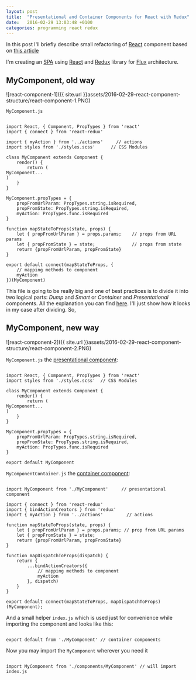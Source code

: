 ```yaml
---
layout: post
title:  "Presentational and Container Components for React with Redux"
date:   2016-02-29 13:03:48 +0100
categories: programming react redux
---
```


In this post I'll briefly describe small refactoring of [React] component based on [this article][Dump]

I'm creating an [SPA] using [React] and [Redux] library for [Flux] architecture. 

## MyComponent, old way

![react-component-1]({{ site.url }}assets/2016-02-29-react-component-structure/react-component-1.PNG)

`MyComponent.js`

<pre class='line-numbers'><code class="language-javascript">
import React, { Component, PropTypes } from 'react'
import { connect } from 'react-redux'

import { myAction } from '../actions'     // actions
import styles from './styles.scss'      // CSS Modules

class MyComponent extends Component {
    render() {
        return (<div className={styles.myClass}>MyComponent...</div>)
    }
}

MyComponent.propTypes = {
    propFromUrlParam: PropTypes.string.isRequired,
    propFromState: PropTypes.string.isRequired,
    myAction: PropTypes.func.isRequired
}

function mapStateToProps(state, props) {
    let { propFromUrlParam } = props.params;    // props from URL params
    let { propFromState } = state;              // props from state
    return {propFromUrlParam, propFromState}
}

export default connect(mapStateToProps, {
    // mapping methods to component
    myAction
})(MyComponent)
</code></pre>

This file is going to be really big and one of best practices is to divide it into two logical parts:
*Dump* and *Smart* or *Container* and *Presentational* components. All the explanation you can find [here][Dump]. 
I'll just show how it looks in my case after dividing. So,

## MyComponent, new way

![react-component-2]({{ site.url }}assets/2016-02-29-react-component-structure/react-component-2.PNG)

`MyComponent.js` the [presentational component](https://medium.com/@dan_abramov/smart-and-dumb-components-7ca2f9a7c7d0#8ce5):
<pre class='line-numbers'><code class="language-javascript">
import React, { Component, PropTypes } from 'react'
import styles from './styles.scss'  // CSS Modules

class MyComponent extends Component {
    render() {
        return (<div className={styles.myClass}>MyComponent...</div>)
    }
}

MyComponent.propTypes = {
    propFromUrlParam: PropTypes.string.isRequired,
    propFromState: PropTypes.string.isRequired,
    myAction: PropTypes.func.isRequired
}

export default MyComponent
</code></pre>


`MyComponentContainer.js` the [container component](https://medium.com/@dan_abramov/smart-and-dumb-components-7ca2f9a7c7d0#c27f):
<pre class='line-numbers'><code class="language-javascript">
import MyComponent from './MyComponent'     // presentational component

import { connect } from 'react-redux'
import { bindActionCreators } from 'redux'
import { myAction } from '../actions'         // actions

function mapStateToProps(state, props) {
    let { propFromUrlParam } = props.params; // prop from URL params
    let { propFromState } = state;
    return {propFromUrlParam, propFromState}
}

function mapDispatchToProps(dispatch) {
    return {
        ...bindActionCreators({
            // mapping methods to component
            myAction
        }, dispatch)
    }
}

export default connect(mapStateToProps, mapDispatchToProps)(MyComponent);
</code></pre>


And a small helper `index.js` which is used just for convenience while importing the component and looks like this:

<pre class='line-numbers'><code class="language-javascript">
export default from './MyComponent' // container components
</code></pre>

Now you may import the `MyComponent` wherever you need it
<pre class='line-numbers'><code class="language-javascript">
import MyComponent from './components/MyComponent' // will import index.js
</code></pre>


[React]: https://facebook.github.io/react
[Redux]: https://github.com/reactjs/redux
[Flux]: https://facebook.github.io/flux/
[SPA]: https://en.wikipedia.org/wiki/Single-page_application
[Dump]: https://medium.com/@dan_abramov/smart-and-dumb-components-7ca2f9a7c7d0